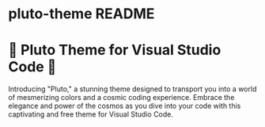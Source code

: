 # pluto-theme README

# 🌌 Pluto Theme for Visual Studio Code 🌠

Introducing "Pluto," a stunning theme designed to transport you into a world of mesmerizing colors and a cosmic coding experience. Embrace the elegance and power of the cosmos as you dive into your code with this captivating and free theme for Visual Studio Code.
